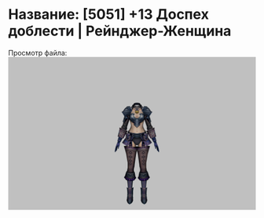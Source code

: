 # Название: [5051] +13 Доспех доблести | Рейнджер-Женщина

Просмотр файла:
![p030019.png](p030019.png)